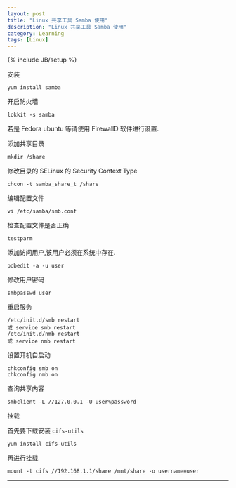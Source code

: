 ```yaml
---
layout: post
title: "Linux 共享工具 Samba 使用"
description: "Linux 共享工具 Samba 使用"
category: Learning
tags: [Linux]
---
```

{% include JB/setup %}


安装

	yum install samba

开启防火墙

	lokkit -s samba

若是 Fedora ubuntu 等请使用 FirewallD 软件进行设置.

添加共享目录

	mkdir /share

修改目录的 SELinux 的 Security Context Type

	chcon -t samba_share_t /share

编辑配置文件

	vi /etc/samba/smb.conf

检查配置文件是否正确

	testparm

添加访问用户,该用户必须在系统中存在.

	pdbedit -a -u user

修改用户密码

	smbpasswd user

重启服务

	/etc/init.d/smb restart
	或 service smb restart
	/etc/init.d/nmb restart
	或 service nmb restart

设置开机自启动

	chkconfig smb on
	chkconfig nmb on


查询共享内容

	smbclient -L //127.0.0.1 -U user%password

挂载

首先要下载安装 `cifs-utils`

	yum install cifs-utils

再进行挂载

	mount -t cifs //192.168.1.1/share /mnt/share -o username=user




***


